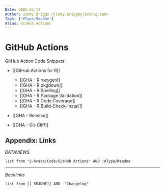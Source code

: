 ```yaml
---
Date: 2022-02-13
Author: Jimmy Briggs <jimmy.briggs@jimbrig.com>
Tags: ["#Type/Readme"]
Alias: GitHub Actions
---
```


# GitHub Actions

<!-- optional markdown-notes-tree directory description starts here -->
GitHub Action Code Snippets.
<!-- optional markdown-notes-tree directory description ends here -->

-   [[GitHub Actions for R]]
    -   [[GHA - R roxygen]]
    -   [[GHA - R pkgdown]]
    -   [[GHA - R Spelling]]
    -   [[GHA - R Package Validation]]
    -   [[GHA - R Code Coverage]]
    -   [[GHA - R Build-Check-Install]]


-   [[GHA - Release]]
-   [[GHA - Git-Cliff]]

## Appendix: Links

*DATAVIEWS*

```dataview
list from "2-Areas/Code/GitHub Actions" AND !#Type/Readme
```

***

*Backlinks*

```dataview
list from [[_README]] AND -"Changelog"
```